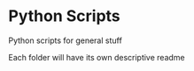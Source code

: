 # Python Scripts

Python scripts for general stuff

Each folder will have its own descriptive readme
